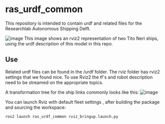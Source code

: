 # ras_urdf_common
This repository is intended to contain urdf and related files for the Researchlab Autonomous Shipping Delft. 

![image](https://github.com/RAS-Delft/ras_urdf_common/assets/5917472/407cb5bd-b051-4199-a1d8-c2ab7487da76)
This image shows an rviz2 representation of two Tito Neri ships, using the urdf description of this model in this repo. 

## Use
Related urdf files can be found in the /urdf folder. 
The rviz folder has rviz2 settings that we found nice. To use Rviz2 the tf's and robot description need to be streamed on the appropriate topics.

A transformation tree for the ship links commonly looks like this:
![image](https://github.com/RAS-Delft/ras_urdf_common/assets/5917472/f838ca41-b631-4983-8ea1-21f436cbda98)


You can launch Rviz with default fleet settings , after building the package and sourcing the workspace:
```
ros2 launch ras_urdf_common rviz_bringup.launch.py 
```